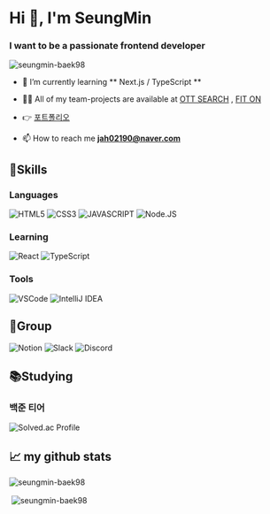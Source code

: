 <h1 align="left">Hi 👋, I'm SeungMin</h1>
<h3 align="left">I want to be a passionate frontend developer</h3>

<p align="left"> <img src="https://komarev.com/ghpvc/?username=seungmin-baek98&label=Profile%20views&color=0e75b6&style=flat" alt="seungmin-baek98" /> </p>

- 🌱 I’m currently learning ** Next.js / TypeScript  **

- 👨‍💻 All of my team-projects are available at [OTT SEARCH](https://github.com/suover/ott-search) , [FIT ON](https://github.com/suover/fit-on)

- 👉 [포트폴리오](https://lofty-sailor-943.notion.site/Hi-I-m-SeungMin-29f022996d6e4d0b9fd1e907c7ead974?pvs=4)
  
- 📫 How to reach me **jah02190@naver.com**





## 💪Skills

### Languages

![HTML5](https://img.shields.io/badge/HTML5-E34F26.svg?&style=for-the-badge&logo=HTML5&logoColor=white)
![CSS3](https://img.shields.io/badge/CSS3-1572B6.svg?&style=for-the-badge&logo=CSS3&logoColor=white)
![JAVASCRIPT](https://img.shields.io/badge/JavaScript-F7DF1E?style=for-the-badge&logo=JavaScript&logoColor=white)
![Node.JS](https://img.shields.io/badge/Node.js-43853D?style=for-the-badge&logo=node.js&logoColor=white)


### Learning
![React](https://img.shields.io/badge/React-20232A?style=for-the-badge&logo=react&logoColor=61DAFB)
![TypeScript](https://img.shields.io/badge/TypeScript-3178C6.svg?&style=for-the-badge&logo=TypeScript&logoColor=white)

### Tools

![VSCode](https://img.shields.io/badge/Visual_Studio_Code-0078D4?style=for-the-badge&logo=visual%20studio%20code&logoColor=white)
![IntelliJ IDEA](https://img.shields.io/badge/IntelliJ_IDEA-5C2D91.svg?style=for-the-badge&logo=intellij-idea&logoColor=white)

## 👥Group
![Notion](https://img.shields.io/badge/Notion-000000?style=for-the-badge&logo=notion&logoColor=white)
![Slack](https://img.shields.io/badge/Slack-4A154B?style=for-the-badge&logo=slack&logoColor=white)
![Discord](https://img.shields.io/badge/Discord-7289DA?style=for-the-badge&logo=discord&logoColor=white)



## 📚Studying

### 백준 티어 

![Solved.ac Profile](http://mazassumnida.wtf/api/v2/generate_badge?boj=jah02190)



<p><h2 align="left">📈 my github stats </h2></p>

<p><img align="center" src="https://github-readme-stats.vercel.app/api/top-langs?username=seungmin-baek98&show_icons=true&locale=en&layout=compact" alt="seungmin-baek98" /></p>

<p>&nbsp;<img align="center" src="https://github-readme-stats.vercel.app/api?username=seungmin-baek98&show_icons=true&locale=en" alt="seungmin-baek98" /></p>

